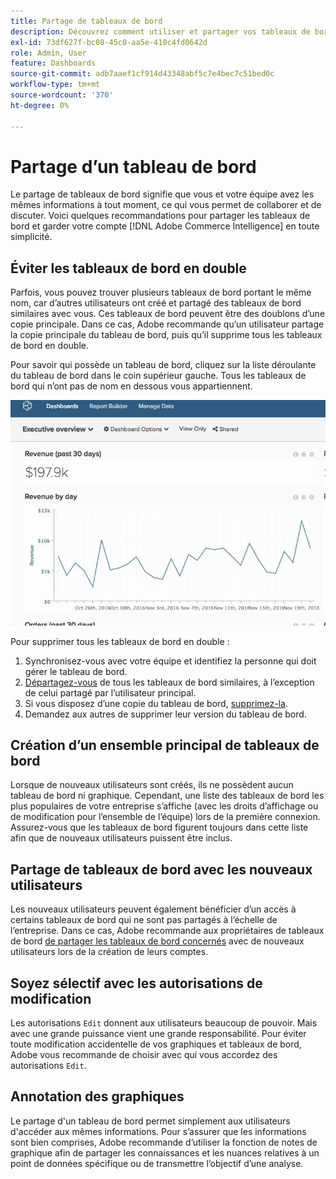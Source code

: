 ```yaml
---
title: Partage de tableaux de bord
description: Découvrez comment utiliser et partager vos tableaux de bord.
exl-id: 73df627f-bc08-45c0-aa5e-410c4fd0642d
role: Admin, User
feature: Dashboards
source-git-commit: adb7aaef1cf914d43348abf5c7e4bec7c51bed0c
workflow-type: tm+mt
source-wordcount: '370'
ht-degree: 0%

---
```


# Partage d’un tableau de bord

Le partage de tableaux de bord signifie que vous et votre équipe avez les mêmes informations à tout moment, ce qui vous permet de collaborer et de discuter. Voici quelques recommandations pour partager les tableaux de bord et garder votre compte [!DNL Adobe Commerce Intelligence] en toute simplicité.

## Éviter les tableaux de bord en double

Parfois, vous pouvez trouver plusieurs tableaux de bord portant le même nom, car d’autres utilisateurs ont créé et partagé des tableaux de bord similaires avec vous. Ces tableaux de bord peuvent être des doublons d’une copie principale. Dans ce cas, Adobe recommande qu’un utilisateur partage la copie principale du tableau de bord, puis qu’il supprime tous les tableaux de bord en double.

Pour savoir qui possède un tableau de bord, cliquez sur la liste déroulante du tableau de bord dans le coin supérieur gauche. Tous les tableaux de bord qui n’ont pas de nom en dessous vous appartiennent.

![](../../mbi/assets/Dash_ownership.gif)

Pour supprimer tous les tableaux de bord en double :

1. Synchronisez-vous avec votre équipe et identifiez la personne qui doit gérer le tableau de bord.
1. [Départagez-vous](../data-user/dashboards/leave-dashboard.md) de tous les tableaux de bord similaires, à l’exception de celui partagé par l’utilisateur principal.
1. Si vous disposez d’une copie du tableau de bord, [supprimez-la](../data-user/dashboards/deleting-dashboard.md).
1. Demandez aux autres de supprimer leur version du tableau de bord.

## Création d’un ensemble principal de tableaux de bord

Lorsque de nouveaux utilisateurs sont créés, ils ne possèdent aucun tableau de bord ni graphique. Cependant, une liste des tableaux de bord les plus populaires de votre entreprise s’affiche (avec les droits d’affichage ou de modification pour l’ensemble de l’équipe) lors de la première connexion. Assurez-vous que les tableaux de bord figurent toujours dans cette liste afin que de nouveaux utilisateurs puissent être inclus.

## Partage de tableaux de bord avec les nouveaux utilisateurs

Les nouveaux utilisateurs peuvent également bénéficier d’un accès à certains tableaux de bord qui ne sont pas partagés à l’échelle de l’entreprise. Dans ce cas, Adobe recommande aux propriétaires de tableaux de bord [ de partager les tableaux de bord concernés](../data-user/dashboards/share-dashboard-with-users.md) avec de nouveaux utilisateurs lors de la création de leurs comptes.

## Soyez sélectif avec les autorisations de modification

Les autorisations `Edit` donnent aux utilisateurs beaucoup de pouvoir. Mais avec une grande puissance vient une grande responsabilité. Pour éviter toute modification accidentelle de vos graphiques et tableaux de bord, Adobe vous recommande de choisir avec qui vous accordez des autorisations `Edit`.

## Annotation des graphiques

Le partage d&#39;un tableau de bord permet simplement aux utilisateurs d&#39;accéder aux mêmes informations. Pour s’assurer que les informations sont bien comprises, Adobe recommande d’utiliser la fonction de notes de graphique afin de partager les connaissances et les nuances relatives à un point de données spécifique ou de transmettre l’objectif d’une analyse.

